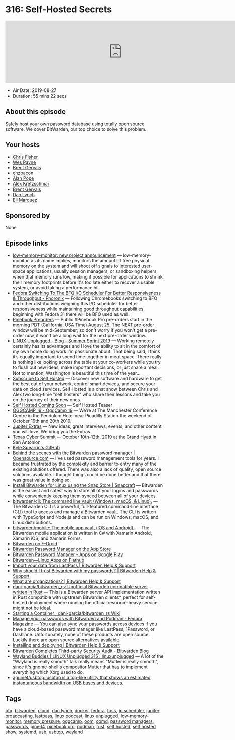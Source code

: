 # 316: Self-Hosted Secrets

<iframe src="https://player.fireside.fm/v2/RUkczH-V+FlTkAx2T?theme=dark" width="740" height="200" frameborder="0" scrolling="no"></iframe>

* Air Date: 2019-08-27
* Duration: 55 mins 22 secs

## About this episode

Safely host your own password database using totally open source software. We cover BitWarden, our top choice to solve this problem.

## Your hosts
* [Chris Fisher](https://linuxunplugged.com/hosts/chrislas)
* [Wes Payne](https://linuxunplugged.com/hosts/wes)
* [Brent Gervais](https://linuxunplugged.com/hosts/brent)
* [chzbacon](https://linuxunplugged.com/hosts/chzbacon)
* [Alan Pope](https://linuxunplugged.com/guests/alanpope)
* [Alex Kretzschmar](https://linuxunplugged.com/guests/alexktz)
* [Brent Gervais](https://linuxunplugged.com/guests/brentgervais)
* [Dan Lynch](https://linuxunplugged.com/guests/dan-lynch)
* [Ell Marquez](https://linuxunplugged.com/guests/ell)

## Sponsored by

None



## Episode links

  * [low-memory-monitor: new project announcement](http://www.hadess.net/2019/08/low-memory-monitor-new-project.html "low-memory-monitor: new project announcement") — low-memory-monitor, as its name implies, monitors the amount of free physical memory on the system and will shoot off signals to interested user-space applications, usually session managers, or sandboxing helpers, when that memory runs low, making it possible for applications to shrink their memory footprints before it's too late either to recover a usable system, or avoid taking a performance hit. 
  * [Fedora Switching To The BFQ I/O Scheduler For Better Responsiveness & Throughput - Phoronix](https://www.phoronix.com/scan.php?page=news_item&px=Fedora-Switching-To-BFQ "Fedora Switching To The BFQ I/O Scheduler For Better Responsiveness & Throughput - Phoronix") — Following Chromebooks switching to BFQ and other distributions weighing this I/O scheduler for better responsiveness while maintaining good throughput capabilities, beginning with Fedora 31 there will be BFQ used as well. 
  * [Pinebook Preorders](https://twitter.com/thepine64/status/1165408809621368833 "Pinebook Preorders") — Public #Pinebook Pro pre-orders start in the morning PDT (California, USA Time) August 25. The NEXT pre-order window will be mid-September; so don't worry if you won't get a pre-order now, it won't be a long wait for the next pre-order window.
  * [LINUX Unplugged - Blog - Summer Sprint 2019](https://linuxunplugged.com/articles/summer-sprint-2019 "LINUX Unplugged - Blog - Summer Sprint 2019") — Working remotely certainly has its advantages and I love the ability to sit in the comfort of my own home doing work I’m passionate about. That being said, I think it’s equally important to spend time together in meat space. There really is nothing like looking across the table at your co-workers while you try to flush out new ideas, make important decisions, or just share a meal. Not to mention, Washington is beautiful this time of the year...
  * [Subscribe to Self Hosted](https://selfhosted.show/subscribe "Subscribe to Self Hosted") — Discover new software and hardware to get the best out of your network, control smart devices, and secure your data on cloud services. Self Hosted is a chat show between Chris and Alex two long-time "self hosters" who share their lessons and take you on the journey of their new ones.
  * [Self Hosted Coming Soon](https://selfhosted.show/0 "Self Hosted Coming Soon") — Self Hosted Teaser
  * [OGGCAMP 19 - OggCamp 19](https://oggcamp.org/ "OGGCAMP 19 - OggCamp 19") — We’re at The Manchester Conference Centre in the Pendulum Hotel near Picadilly Station the weekend of October 19th and 20th 2019. 
  * [Jupiter Extras](https://extras.show/ "Jupiter Extras") — New ideas, great interviews, events, and other content you will love. We bring you the Extras. 
  * [Texas Cyber Summit](https://www.texascybersummit.org/ "Texas Cyber Summit") — October 10th-12th, 2019 at the Grand Hyatt in San Antonion
  * [Kyle Spearrin's GitHub](https://github.com/kspearrin "Kyle Spearrin's GitHub")
  * [Behind the scenes with the Bitwarden password manager | Opensource.com](https://opensource.com/article/18/3/behind-scenes-bitwarden "Behind the scenes with the Bitwarden password manager | Opensource.com") — I've used password management tools for years. I became frustrated by the complexity and barrier to entry many of the existing solutions offered. There was also a lack of quality, open source solutions available. I thought things could be done better and that there was great value in doing so. 
  * [Install Bitwarden for Linux using the Snap Store | Snapcraft](https://snapcraft.io/bitwarden "Install Bitwarden for Linux using the Snap Store | Snapcraft") — Bitwarden is the easiest and safest way to store all of your logins and passwords while conveniently keeping them synced between all of your devices. 
  * [bitwarden/cli: The command line vault (Windows, macOS, & Linux).](https://github.com/bitwarden/cli "bitwarden/cli: The command line vault \(Windows, macOS, & Linux\).") — The Bitwarden CLI is a powerful, full-featured command-line interface (CLI) tool to access and manage a Bitwarden vault. The CLI is written with TypeScript and Node.js and can be run on Windows, macOS, and Linux distributions. 
  * [bitwarden/mobile: The mobile app vault (iOS and Android).](https://github.com/bitwarden/mobile "bitwarden/mobile: The mobile app vault \(iOS and Android\).") — The Bitwarden mobile application is written in C# with Xamarin Android, Xamarin iOS, and Xamarin Forms. 
  * [Bitwarden on F-Droid](https://mobileapp.bitwarden.com/fdroid/ "Bitwarden on F-Droid")
  * [‎Bitwarden Password Manager on the App Store](https://apps.apple.com/us/app/bitwarden-password-manager/id1137397744 "‎Bitwarden Password Manager on the App Store")
  * [Bitwarden Password Manager - Apps on Google Play](https://play.google.com/store/apps/details?id=com.x8bit.bitwarden&hl=en_US "Bitwarden Password Manager - Apps on Google Play")
  * [Bitwarden—Linux Apps on Flathub](https://flathub.org/apps/details/com.bitwarden.desktop "Bitwarden—Linux Apps on Flathub")
  * [Import your data from LastPass | Bitwarden Help & Support](https://help.bitwarden.com/article/import-from-lastpass/ "Import your data from LastPass | Bitwarden Help & Support")
  * [Why should I trust Bitwarden with my passwords? | Bitwarden Help & Support](https://help.bitwarden.com/article/why-should-i-trust-bitwarden/ "Why should I trust Bitwarden with my passwords? | Bitwarden Help & Support")
  * [What are organizations? | Bitwarden Help & Support](https://help.bitwarden.com/article/what-is-an-organization/ "What are organizations? | Bitwarden Help & Support")
  * [dani-garcia/bitwarden_rs: Unofficial Bitwarden compatible server written in Rust](https://github.com/dani-garcia/bitwarden_rs "dani-garcia/bitwarden_rs: Unofficial Bitwarden compatible server written in Rust") — This is a Bitwarden server API implementation written in Rust compatible with upstream Bitwarden clients*, perfect for self-hosted deployment where running the official resource-heavy service might not be ideal. 
  * [Starting a Container · dani-garcia/bitwarden_rs Wiki](https://github.com/dani-garcia/bitwarden_rs/wiki/Starting-a-Container "Starting a Container · dani-garcia/bitwarden_rs Wiki")
  * [Manage your passwords with Bitwarden and Podman - Fedora Magazine](https://fedoramagazine.org/manage-your-passwords-with-bitwarden-and-podman/ "Manage your passwords with Bitwarden and Podman - Fedora Magazine") — You can also sync your passwords across devices if you have a cloud-based password manager like LastPass, 1Password, or Dashlane. Unfortunately, none of these products are open source. Luckily there are open source alternatives available. 
  * [Installing and deploying | Bitwarden Help & Support](https://help.bitwarden.com/article/install-on-premise/ "Installing and deploying | Bitwarden Help & Support")
  * [Bitwarden Completes Third-party Security Audit - Bitwarden Blog](https://blog.bitwarden.com/bitwarden-completes-third-party-security-audit-c1cc81b6d33 "Bitwarden Completes Third-party Security Audit - Bitwarden Blog")
  * [Wayland Buddies | LINUX Unplugged 315 : linuxunplugged](https://www.reddit.com/r/linuxunplugged/comments/ctijdh/wayland_buddies_linux_unplugged_315/ "Wayland Buddies | LINUX Unplugged 315 : linuxunplugged") — A lot of the "Wayland is really smooth" talk really means "Mutter is really smooth", since it's gnome-shell's compositor Mutter that has to implement everything which Xorg used to do. 
  * [aguinet/usbtop: usbtop is a top-like utility that shows an estimated instantaneous bandwidth on USB buses and devices.](https://github.com/aguinet/usbtop "aguinet/usbtop: usbtop is a top-like utility that shows an estimated instantaneous bandwidth on USB buses and devices.")



## Tags

[bfq](https://linuxunplugged.com/tags/bfq), [bitwarden](https://linuxunplugged.com/tags/bitwarden), [cloud](https://linuxunplugged.com/tags/cloud), [dan lynch](https://linuxunplugged.com/tags/dan%20lynch), [docker](https://linuxunplugged.com/tags/docker), [fedora](https://linuxunplugged.com/tags/fedora), [foss](https://linuxunplugged.com/tags/foss), [io scheduler](https://linuxunplugged.com/tags/io%20scheduler), [jupiter broadcasting](https://linuxunplugged.com/tags/jupiter%20broadcasting), [lastpass](https://linuxunplugged.com/tags/lastpass), [linux podcast](https://linuxunplugged.com/tags/linux%20podcast), [linux unplugged](https://linuxunplugged.com/tags/linux%20unplugged), [low-memory-monitor](https://linuxunplugged.com/tags/low-memory-monitor), [memory pressure](https://linuxunplugged.com/tags/memory%20pressure), [oggcamp](https://linuxunplugged.com/tags/oggcamp), [oom](https://linuxunplugged.com/tags/oom), [oomd](https://linuxunplugged.com/tags/oomd), [password managers](https://linuxunplugged.com/tags/password%20managers), [passwords](https://linuxunplugged.com/tags/passwords), [pine64](https://linuxunplugged.com/tags/pine64), [pinebook pro](https://linuxunplugged.com/tags/pinebook%20pro), [podman](https://linuxunplugged.com/tags/podman), [rust](https://linuxunplugged.com/tags/rust), [self hosted](https://linuxunplugged.com/tags/self%20hosted), [self hosted show](https://linuxunplugged.com/tags/self%20hosted%20show), [systemd](https://linuxunplugged.com/tags/systemd), [usb](https://linuxunplugged.com/tags/usb), [usbtop](https://linuxunplugged.com/tags/usbtop), [wayland](https://linuxunplugged.com/tags/wayland)